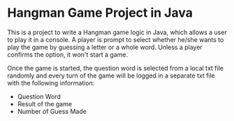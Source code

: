 # Hangman Game Project in Java

This is a project to write a Hangman game logic in Java, which allows a user to play it in a console. A player is prompt to select whether he/she wants to play the game by guessing a letter or a whole word. Unless a player confirms the option, it won't start a game.

Once the game is started, the question word is selected from a local txt file randomly and every turn of the game will be logged in a separate txt file with the following information:

- Question Word
- Result of the game
- Number of Guess Made
